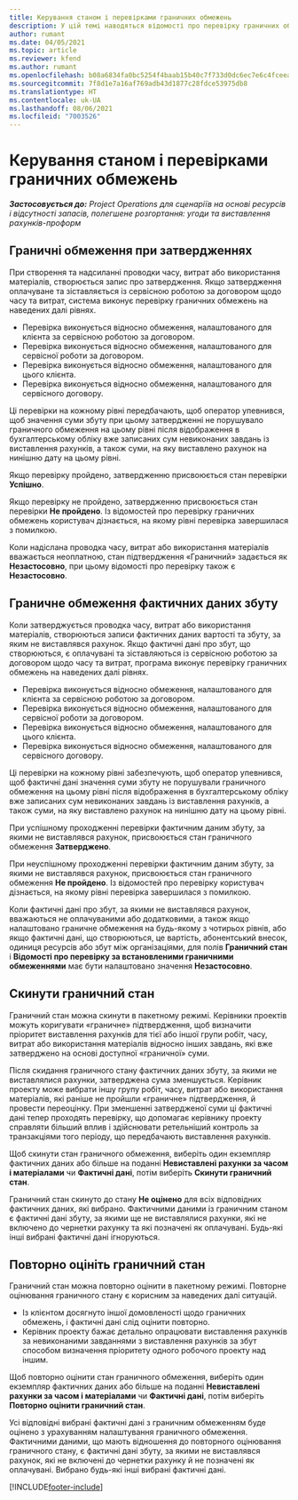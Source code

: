 ```yaml
---
title: Керування станом і перевірками граничних обмежень
description: У цій темі наводяться відомості про перевірку граничних обмежень, що виконується в Project Operations.
author: rumant
ms.date: 04/05/2021
ms.topic: article
ms.reviewer: kfend
ms.author: rumant
ms.openlocfilehash: b08a6834fa0bc5254f4baab15b40c7f733d0dc6ec7e6c4fceea2836e5e4c656a
ms.sourcegitcommit: 7f8d1e7a16af769adb43d1877c28fdce53975db8
ms.translationtype: HT
ms.contentlocale: uk-UA
ms.lasthandoff: 08/06/2021
ms.locfileid: "7003526"
---
```

# <a name="manage-not-to-exceed-status-and-validations"></a>Керування станом і перевірками граничних обмежень 

_**Застосовується до:** Project Operations для сценаріїв на основі ресурсів і відсутності запасів, полегшене розгортання: угоди та виставлення рахунків-проформ_

## <a name="not-to-exceed-on-approvals"></a>Граничні обмеження при затвердженнях

При створення та надсиланні проводки часу, витрат або використання матеріалів, створюється запис про затвердження. Якщо затвердження оплачуване та зіставляється із сервісною роботою за договором щодо часу та витрат, система виконує перевірку граничних обмежень на наведених далі рівнях.

  - Перевірка виконується відносно обмеження, налаштованого для клієнта за сервісною роботою за договором.
  - Перевірка виконується відносно обмеження, налаштованого для сервісної роботи за договором.
  - Перевірка виконується відносно обмеження, налаштованого для цього клієнта.
  - Перевірка виконується відносно обмеження, налаштованого для сервісного договору.

Ці перевірки на кожному рівні передбачають, щоб оператор упевнився, щоб значення суми збуту при цьому затвердженні не порушувало граничного обмеження на цьому рівні після відображення в бухгалтерському обліку вже записаних сум невиконаних завдань із виставлення рахунків, а також суми, на яку виставлено рахунок на нинішню дату на цьому рівні.

Якщо перевірку пройдено, затвердженню присвоюється стан перевірки **Успішно**.

Якщо перевірку не пройдено, затвердженню присвоюється стан перевірки **Не пройдено**. Із відомостей про перевірку граничних обмежень користувач дізнається, на якому рівні перевірка завершилася з помилкою.

Коли надіслана проводка часу, витрат або використання матеріалів вважається неоплатною, стан підтвердження «Граничний» задається як **Незастосовно**, при цьому відомості про перевірку також є **Незастосовно**.

## <a name="not-to-exceed-on-unbilled-sales-actuals"></a>Граничне обмеження фактичних даних збуту

Коли затверджується проводка часу, витрат або використання матеріалів, створюються записи фактичних даних вартості та збуту, за яким не виставлявся рахунок. Якщо фактичні дані про збут, що створюються, є оплачувані та зіставляються із сервісною роботою за договором щодо часу та витрат, програма виконує перевірку граничних обмежень на наведених далі рівнях.

  - Перевірка виконується відносно обмеження, налаштованого для клієнта за сервісною роботою за договором.
  - Перевірка виконується відносно обмеження, налаштованого для сервісної роботи за договором.
  - Перевірка виконується відносно обмеження, налаштованого для цього клієнта.
  - Перевірка виконується відносно обмеження, налаштованого для сервісного договору.

Ці перевірки на кожному рівні забезпечують, щоб оператор упевнився, щоб фактичні дані значення суми збуту не порушували граничного обмеження на цьому рівні після відображення в бухгалтерському обліку вже записаних сум невиконаних завдань із виставлення рахунків, а також суми, на яку виставлено рахунок на нинішню дату на цьому рівні.

При успішному проходженні перевірки фактичним даним збуту, за якими не виставлявся рахунок, присвоюється стан граничного обмеження **Затверджено**.

При неуспішному проходженні перевірки фактичним даним збуту, за якими не виставлявся рахунок, присвоюється стан граничного обмеження **Не пройдено**. Із відомостей про перевірку користувач дізнається, на якому рівні перевірка завершилася з помилкою.

Коли фактичні дані про збут, за якими не виставлявся рахунок, вважаються не оплачуваними або додатковими, а також якщо налаштовано граничне обмеження на будь-якому з чотирьох рівнів, або якщо фактичні дані, що створюються, це вартість, абонентський внесок, одиниця ресурсів або збут між організаціями, для полів **Граничний стан** і **Відомості про перевірку за встановленими граничними обмеженнями** має бути налаштовано значення **Незастосовно**.

## <a name="reset-the-not-to-exceed-status"></a>Скинути граничний стан

Граничний стан можна скинути в пакетному режимі. Керівники проектів можуть коригувати «граничне» підтвердження, щоб визначити пріоритет виставлення рахунків для тієї або іншої групи робіт, часу, витрат або використання матеріалів відносно інших завдань, які вже затверджено на основі доступної «граничної» суми.

Після скидання граничного стану фактичних даних збуту, за якими не виставлялися рахунки, затверджена сума зменшується. Керівник проекту може вибрати іншу групу робіт, часу, витрат або використання матеріалів, які раніше не пройшли «граничне» підтвердження, й провести переоцінку. При зменшенні затвердженої суми ці фактичні дані тепер проходять перевірку, що допомагає керівнику проекту справляти більший вплив і здійснювати ретельніший контроль за транзакціями того періоду, що передбачають виставлення рахунків.

Щоб скинути стан граничного обмеження, виберіть один екземпляр фактичних даних або більше на поданні **Невиставлені рахунки за часом і матеріалами** чи **Фактичні дані**, потім виберіть **Скинути граничний стан**.

Граничний стан скинуто до стану **Не оцінено** для всіх відповідних фактичних даних, які вибрано. Фактичними даними із граничним станом є фактичні дані збуту, за якими ще не виставлялися рахунки, які не включено до чернетки рахунку та які позначені як оплачувані. Будь-які інші вибрані фактичні дані ігноруються.

## <a name="reevaluate-not-to-exceed-status"></a>Повторно оцініть граничний стан

Граничний стан можна повторно оцінити в пакетному режимі. Повторне оцінювання граничного стану є корисним за наведених далі ситуацій.

  - Із клієнтом досягнуто іншої домовленості щодо граничних обмежень, і фактичні дані слід оцінити повторно.
  - Керівник проекту бажає детально опрацювати виставлення рахунків за невиконаними завданнями з виставлення рахунків за збут способом визначення пріоритету одного робочого проекту над іншим.

Щоб повторно оцінити стан граничного обмеження, виберіть один екземпляр фактичних даних або більше на поданні **Невиставлені рахунки за часом і матеріалами** чи **Фактичні дані**, потім виберіть **Повторно оцінити граничний стан**.

Усі відповідні вибрані фактичні дані з граничним обмеженням буде оцінено з урахуванням налаштування граничного обмеження. Фактичними даними, що мають відношення до повторного оцінювання граничного стану, є фактичні дані збуту, за якими не виставлявся рахунок, які не включені до чернетки рахунку й не позначені як оплачувані. Вибрано будь-які інші вибрані фактичні дані.


[!INCLUDE[footer-include](../../includes/footer-banner.md)]
